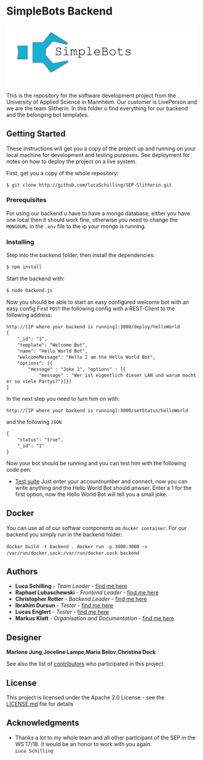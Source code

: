 # SimpleBots Backend

![SimpleBots Logo](logo.png)

This is the repository for the software development project from the University of Applied Science in Mannheim. Our customer is LivePerson and we are the team Slitherin. In this folder u find everything for our backend and the belonging bot templates.

## Getting Started

These instructions will get you a copy of the project up and running on your local machine for development and testing purposes. See deployment for notes on how to deploy the project on a live system.

First, get you a copy of the whole repository:
```
$ git clone http://github.com/lucaSchilling/SEP-Slitherin.git
```

### Prerequisites

For using our backend u have to have a mongo database, either you have one local then it should work fine,
otherwise you need to change the `MONGOURL` in the `.env` file to the ip your mongo is running.

### Installing

Step into the backend folder,
then install the dependencies:
```sh
$ npm install
```
Start the backend with:
```sh
$ node backend.js
```
Now you should be able to start an easy configured welcome bot with an easy config
First `POST` the following config with a REST-Client to the following address: 
```
http://[IP where your backend is running]:3000/deploy/helloWorld
{    
    "_id": "1",   
    "template": "Welcome Bot",   
    "name": "Hello World Bot",    
    "welcomeMessage": "Hello I am the Hello World Bot",    
    "options": [{   
        "message" : "Joke 1", "options" : [{    
            "message" : "Wer ist eigentlich dieser LAN und warum macht er so viele Partys?"}]}]        
}   
```
In the next step you need to turn him on with:
```
http://[IP where your backend is running]:3000/setStatus/helloWorld
```
and the following `JSON`
```
{    
    "status": "true",    
    "_id": "1"    
}    
```
Now your bot should be running and you can test him with the following code pen:
* [Test suite](https://codepen.io/liveperson/full/xRzXXd/)
Just enter your accountnumber and connect, now you can write anything and the Hello World Bot should anwser.
Enter a 1 for the first option, now the Hello World Bot will tell you a small joke. 

## Docker

You can use all of our softwar components as `docker container`.
For our backend you simply run in the backend folder:

``
docker build -t backend .
docker run -p 3000:3000 -v /var/run/docker.sock:/var/run/docker.sock backend
``

## Authors

* **Luca Schilling** - *Team Leader* - [find me here](https://github.com/lucaSchilling)
* **Raphael Lubaschewski** - *Frontend Leader* - [find me here](https://github.com/Raphi1524694)
* **Christopher Rotter** - *Backend Leader* - [find me here](https://github.com/ChristopherRotter)
* **Ibrahim Dursun** - *Tester* - [find me here](https://github.com/ibdursun)
* **Lucas Englert** - *Tester* - [find me here](https://github.com/Lucas964)
* **Markus Klatt** - *Organisation and Documentation* - [find me here](https://github.com/TPEMarkus)

## Designer

**Marlene Jung**,**Joceline Lampe**,**Maria Belov**,**Christina Deck**

See also the list of [contributors](https://github.com/lucaSchilling/SEP-Slitherin/contributors) who participated in this project.

## License

This project is licensed under the Apache 2.0 License - see the [LICENSE.md](LICENSE.md) file for details

## Acknowledgments

* Thanks a lot to my whole team and all other participant of the SEP in the WS 17/18.
It would be an honor to work with you again.   
`Luca Schilling`
